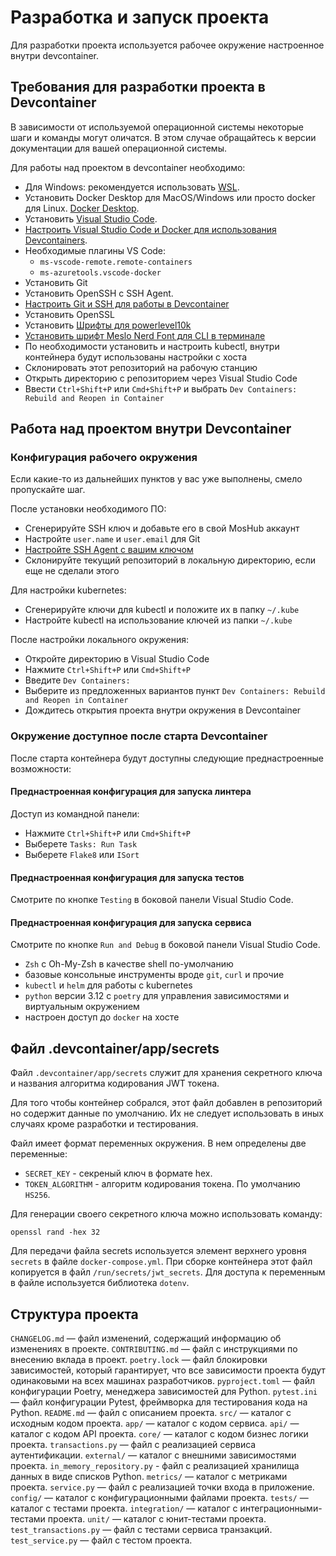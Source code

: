 # Разработка и запуск проекта

Для разработки проекта используется рабочее окружение настроенное внутри devcontainer.

## Требования для разработки проекта в Devcontainer

В зависимости от используемой операционной системы некоторые шаги и команды могут оличатся. В этом случае обращайтесь к версии документации для вашей операционной системы.

Для работы над проектом в devcontainer необходимо:

- Для Windows: рекомендуется использовать [WSL](https://virgo.ftc.ru/pages/viewpage.action?pageId=1084887269).
- Установить Docker Desktop для MacOS/Windows или просто docker для Linux. [Docker Desktop](https://www.docker.com/products/docker-desktop/).
- Установить [Visual Studio Code](https://code.visualstudio.com/download).
-  [Настроить Visual Studio Code и Docker для использования Devcontainers](https://code.visualstudio.com/docs/devcontainers/containers#_getting-started).
  - Необходимые плагины VS Code:
    - `ms-vscode-remote.remote-containers`
    - `ms-azuretools.vscode-docker`
- Установить Git
- Установить OpenSSH с SSH Agent.
- [Настроить Git и SSH для работы в Devcontainer](https://code.visualstudio.com/remote/advancedcontainers/sharing-git-credentials)
- Установить OpenSSL
- Установить [Шрифты для powerlevel10k](https://github.com/romkatv/powerlevel10k?tab=readme-ov-file#fonts)
- [Установить шрифт Meslo Nerd Font для CLI в терминале](https://github.com/romkatv/powerlevel10k?tab=readme-ov-file#fonts)
- По необходимости установить и настроить kubectl, внутри контейнера будут использованы настройки с хоста
- Склонировать этот репозиторий на рабочую станцию
- Открыть директорию с репозиторием через Visual Studio Code
- Ввести `Ctrl+Shift+P` или `Cmd+Shift+P` и выбрать `Dev Containers: Rebuild and Reopen in Container`

## Работа над проектом внутри Devcontainer

### Конфигурация рабочего окружения

Если какие-то из дальнейших пунктов у вас уже выполнены, смело пропускайте шаг.

После установки необходимого ПО:
- Сгенерируйте SSH ключ и добавьте его в свой MosHub аккаунт
- Настройте `user.name` и `user.email` для Git
- [Настройте SSH Agent c вашим ключом](https://code.visualstudio.com/remote/advancedcontainers/sharing-git-credentials)
- Склонируйте текущий репозиторий в локальную директорию, если еще не сделали этого

Для настройки kubernetes:
- Сгенерируйте ключи для kubectl и положите их в папку `~/.kube`
- Настройте kubectl на использование ключей из папки `~/.kube`

После настройки локального окружения:
- Откройте директорию в Visual Studio Code
- Нажмите `Ctrl+Shift+P` или `Cmd+Shift+P`
- Введите `Dev Containers:`
- Выберите из предложенных вариантов пункт `Dev Containers: Rebuild and Reopen in Container`
- Дождитесь открытия проекта внутри окружения в Devcontainer

### Окружение доступное после старта Devcontainer

После старта контейнера будут доступны следующие преднастроенные возможности:

#### Преднастроенная конфигурация для запуска линтера

  Доступ из командной панели:

  - Нажмите `Ctrl+Shift+P` или `Cmd+Shift+P`
  - Выберете `Tasks: Run Task`
  - Выберете `Flake8` или `ISort`

#### Преднастроенная конфигурация для запуска тестов

Смотрите по кнопке `Testing` в боковой панели Visual Studio Code.

#### Преднастроенная конфигурация для запуска сервиса

Смотрите по кнопке `Run and Debug` в боковой панели Visual Studio Code.

- `Zsh` с Oh-My-Zsh в качестве shell по-умолчанию
- базовые консольные инструменты вроде `git`, `curl` и прочие
- `kubectl` и `helm` для работы с kubernetes
- `python` версии 3.12 с `poetry` для управления зависимостями и виртуальным окружением
- настроен доступ до `docker` на хосте

## Файл .devcontainer/app/secrets

Файл `.devcontainer/app/secrets` служит для хранения секретного ключа и названия алгоритма кодирования JWT токена.

Для того чтобы контейнер собрался, этот файл добавлен в репозиторий но содержит данные по умолчанию. Их не следует использовать в иных случаях кроме разработки и тестирования.

Файл имеет формат переменных окружения. В нем определены две переменные:

- `SECRET_KEY` - секреный ключ в формате hex.
- `TOKEN_ALGORITHM` - алгоритм кодирования токена. По умолчанию `HS256`.

Для генерации своего секретного ключа можно использовать команду:

```shell
openssl rand -hex 32
```

Для передачи файла secrets используется элемент верхнего уровня `secrets` в файле `docker-compose.yml`. При сборке контейнера этот файл копируется в файл `/run/secrets/jwt_secrets`. Для доступа к переменным в файле используется библиотека `dotenv`.

## Структура проекта

`CHANGELOG.md` — файл изменений, содержащий информацию об изменениях в проекте.
`CONTRIBUTING.md` — файл с инструкциями по внесению вклада в проект.
`poetry.lock` — файл блокировки зависимостей, который гарантирует, что все зависимости проекта будут одинаковыми на всех машинах разработчиков.
`pyproject.toml` — файл конфигурации Poetry, менеджера зависимостей для Python.
`pytest.ini` — файл конфигурации Pytest, фреймворка для тестирования кода на Python.
`README.md` — файл с описанием проекта.
`src/` — каталог с исходным кодом проекта.
`app/` — каталог с кодом сервиса.
`api/` — каталог с кодом API проекта.
`core/` — каталог с кодом бизнес логики проекта.
`transactions.py` — файл с реализацией сервиса аутентификации.
`external/` — каталог с внешними зависимостями проекта.
`in_memory_repository.py` - файл с реализацией хранилища данных в виде списков Python.
`metrics/` — каталог с метриками проекта.
`service.py` — файл с реализацией точки входа в приложение.
`config/` — каталог с конфигурационными файлами проекта.
`tests/` — каталог с тестами проекта.
`integration/` — каталог с интеграционными-тестами проекта.
`unit/` — каталог с юнит-тестами проекта.
`test_transactions.py` — файл с тестами сервиса транзакций.
`test_service.py` — файл с тестом проекта.
